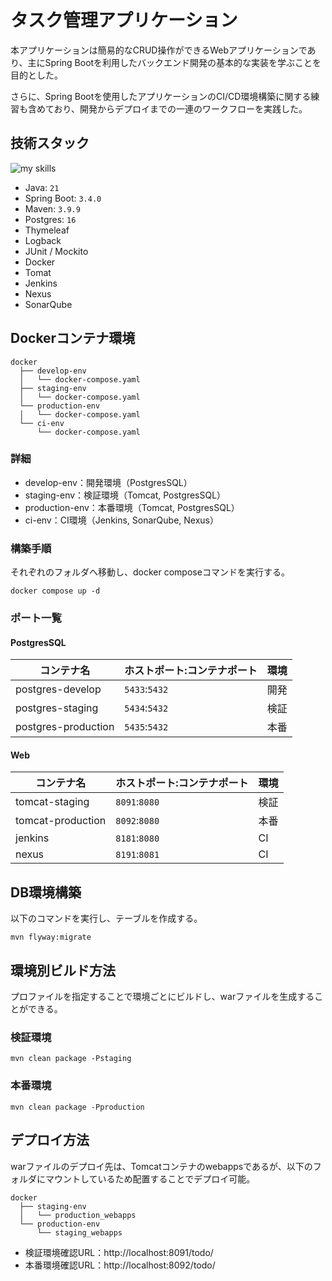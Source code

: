 # タスク管理アプリケーション
本アプリケーションは簡易的なCRUD操作ができるWebアプリケーションであり、主にSpring Bootを利用したバックエンド開発の基本的な実装を学ぶことを目的とした。

さらに、Spring Bootを使用したアプリケーションのCI/CD環境構築に関する練習も含めており、開発からデプロイまでの一連のワークフローを実践した。

## 技術スタック
<img alt="my skills" src="https://skillicons.dev/icons?theme=light&perline=8&i=java,spring,idea,maven,jenkins,docker,postgres" />

- Java: `21`
- Spring Boot: `3.4.0`
- Maven: `3.9.9`
- Postgres: `16`
- Thymeleaf
- Logback
- JUnit / Mockito
- Docker
- Tomat
- Jenkins
- Nexus
- SonarQube

## Dockerコンテナ環境
```
docker
  ├── develop-env
  │   └── docker-compose.yaml
  ├── staging-env
  │   └── docker-compose.yaml
  └── production-env
  │   └── docker-compose.yaml
  └── ci-env
      └── docker-compose.yaml
```

### 詳細
- develop-env：開発環境（PostgresSQL）
- staging-env：検証環境（Tomcat, PostgresSQL）
- production-env：本番環境（Tomcat, PostgresSQL）
- ci-env：CI環境（Jenkins, SonarQube, Nexus）

### 構築手順
それぞれのフォルダへ移動し、docker composeコマンドを実行する。
```
docker compose up -d
```

### ポート一覧

#### PostgresSQL
|コンテナ名|ホストポート:コンテナポート|環境| 
| ---------- | -------- | ---- | 
|postgres-develop|`5433`:`5432`|開発| 
|postgres-staging|`5434`:`5432`|検証| 
|postgres-production|`5435`:`5432`|本番| 

#### Web
|コンテナ名|ホストポート:コンテナポート|環境| 
| ---------- | -------- | ---- | 
|tomcat-staging|`8091`:`8080`|検証| 
|tomcat-production|`8092`:`8080`|本番| 
|jenkins|`8181`:`8080`|CI| 
|nexus|`8191`:`8081`|CI| 
 
## DB環境構築
以下のコマンドを実行し、テーブルを作成する。

```
mvn flyway:migrate
```
 
## 環境別ビルド方法
プロファイルを指定することで環境ごとにビルドし、warファイルを生成することができる。

### 検証環境
```
mvn clean package -Pstaging
```

### 本番環境
```
mvn clean package -Pproduction
```

## デプロイ方法
warファイルのデプロイ先は、Tomcatコンテナのwebappsであるが、以下のフォルダにマウントしているため配置することでデプロイ可能。

```
docker
  ├── staging-env
  │   └── production_webapps
  └── production-env
      └── staging_webapps
```

- 検証環境確認URL：http://localhost:8091/todo/
- 本番環境確認URL：http://localhost:8092/todo/


